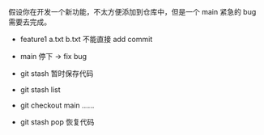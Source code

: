 假设你在开发一个新功能，不太方便添加到仓库中，但是一个 main 紧急的 bug 需要去完成。

- feature1
  a.txt
  b.txt
  不能直接 add commit

- main
  停下 -> fix bug

- git stash 
  暂时保存代码
- git stash list

- git checkout main
  ......

- git stash pop
  恢复代码